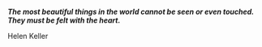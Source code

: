 _**The most beautiful things in the world cannot be seen or even touched. They must be felt with the heart.**_

Helen Keller